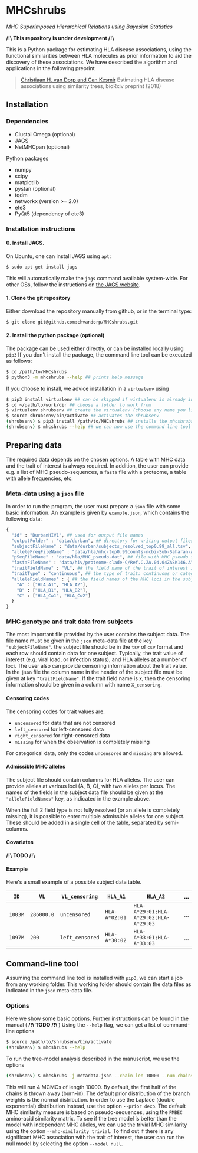 # MHCshrubs
*MHC Superimposed Hierarchical Relations using Bayesian Statistics*

<b> /!\ This repository is under development /!\ </b>

This is a Python package for estimating HLA disease associations,
using the functional similarities between HLA molecules as prior information to aid the discovery of these associations.
We have described the algorithm and applications in the following preprint

> [Christiaan H. van Dorp and Can Kesmir](https://doi.org/10.1101/408302) Estimating HLA disease associations using similarity trees, bioRxiv preprint (2018)

## Installation

### Dependencies

* Clustal Omega (optional)
* JAGS
* NetMHCpan (optional)

Python packages

* numpy
* scipy
* matplotlib
* pystan (optional)
* tqdm
* networkx (version >= 2.0)
* ete3
* PyQt5 (dependency of ete3)

### Installation instructions

#### 0. Install JAGS.
On Ubuntu, one can install JAGS using `apt`:

```bash
$ sudo apt-get install jags
```

This will automatically make the `jags` command available system-wide.
For other OSs, follow the instructions on
[the JAGS website](http://mcmc-jags.sourceforge.net/).

#### 1. Clone the git repository
Either download the repository manually from github, or in the terminal type:

```bash
$ git clone git@github.com:chvandorp/MHCshrubs.git
```

#### 2. Install the python package (optional)
The package can be used either directly, or can be installed locally using `pip3`
If you don't install the package, the command line tool can be executed as follows:

```bash
$ cd /path/to/MHCshrubs
$ python3 -m mhcshrubs --help ## prints help message
```

If you choose to install, we advice installation in a `virtualenv` using

```bash
$ pip3 install virtualenv ## can be skipped if virtualenv is already installed
$ cd ~/path/to/work/dir ## choose a folder to work from
$ virtualenv shrubsenv ## create the virtualenv (choose any name you like)
$ source shrubsenv/bin/activate ## activates the shrubsenv
(shrubsenv) $ pip3 install /path/to/MHCshrubs ## installs the mhcshrubs package
(shrubsenv) $ mhcshrubs --help ## we can now use the command line tool
```

## Preparing data
The required data depends on the chosen options.
A table with MHC data and the trait of interest is always required.
In addition, the user can provide e.g. a list of MHC pseudo-sequences,
a `fasta` file with a proteome, a table with allele frequencies, etc.

### Meta-data using a `json` file
In order to run the program, the user must prepare a `json` file with some
basic information. An example is given by `example.json`, which contains the
following data:

```python
{
  "id" : "DurbanHIV1", ## used for output file names
  "outputFolder" : "data/durban", ## directory for writing output files
  "subjectFileName" : "data/durban/subjects_resolved_top0.99_all.tsv", ## file with subject data
  "alleleFreqFileName" : "data/hla/mhc-top0.99counts-ncbi-Sub-Saharan-Africa.tsv", ## file with allele counts
  "pSeqFileName" : "data/hla/MHC_pseudo.dat", ## file with MHC pseudo sequences
  "fastaFileName" : "data/hiv/proteome-clade-C/Ref.C.ZA.04.04ZASK146.AY772699.fasta", ## file with a pathogen's proteome
  "traitFieldName" : "VL", ## the field name of the trait of interest in the subject file
  "traitType" : "continuous", ## the type of trait: continuous or categorical
  "alleleFieldNames" : { ## the field names of the MHC loci in the subject file
    "A" : ["HLA_A1", "HLA_A2"],
    "B" : ["HLA_B1", "HLA_B2"],
    "C" : ["HLA_Cw1", "HLA_Cw2"]
  }
}
```

### MHC genotype and trait data from subjects

The most important file provided by the user contains the subject data. The file name must be given in the `json` meta-data file at the key `"subjectFileName"`. the subject file should be in the
`tsv` of `csv` format and each row should contain data for one
subject. Typically, the trait value of interest (e.g. viral load, or infection status), and HLA alleles at
a number of loci. The user also can provide censoring
information about the trait value. In the `json` file the column
name in the header of the subject file must be given at key
`"traitFieldName"`. If the trait field name is `X`,
then the censoring information should be given in a column with
name `X_censoring`.

#### Censoring codes

The censoring codes for trait values are:
* `uncensored` for data that are not censored
* `left_censored` for left-censored data
* `right_censored` for right-censored data
* `missing` for when the observation is completely missing

For categorical data, only the codes `uncensored` and `missing` are allowed.

#### Admissible MHC alleles

The subject file should contain columns for HLA alleles. The user
can provide alleles at various loci (A, B, C), with two alleles per locus. The names of the fields in the subject data file should be given at the `"alleleFieldNames"` key, as indicated in the example above.

When the full 2 field type is not fully resolved (or an allele is completely missing), it is possible to enter multiple admissible alleles for one subject. These should be added in a single cell of the table, separated by semi-columns.

#### Covariates

<b> /!\ TODO /!\ </b>

#### Example

Here's a small example of a possible subject data table.

| `ID`    | `VL`       | `VL_censoring` | `HLA_A1`      | `HLA_A2` | ... |
|---------|------------|----------------|---------------|----------|-----|
| `1003M` | `286000.0` | `uncensored`   | `HLA-A*02:01` | `HLA-A*29:01;HLA-A*29:02;HLA-A*29:03` | ... |
| `1097M` | `200`      | `left_censored`| `HLA-A*30:02` | `HLA-A*33:01;HLA-A*33:03` | ... |

## Command-line tool

Assuming the command line tool is installed with `pip3`, we can start a job
from any working folder. This working folder should contain the data files
as indicated in the `json` meta-data file.

### Options

Here we show some basic options. Further instructions can be found in the
manual (<b> /!\ TODO /!\ </b>)
Using the `--help` flag, we can get a list of command-line options

```bash
$ source /path/to/shrubsenv/bin/activate
(shrubsenv) $ mhcshrubs --help
```

To run the tree-model analysis described in the manuscript, we use the options
```bash
(shrubsenv) $ mhcshrubs -j metadata.json --chain-len 10000 --num-chains 4
```
This will run 4 MCMCs of length 10000. By default, the first half of the chains
is thrown away (burn-in). The default prior distribution of the branch weights
is the normal distribution. In order to use the Laplace (double exponential)
distribution instead, use the option `--prior dexp`.
The default MHC similarity measure is based on pseudo-sequences, using the
`PMBEC` amino-acid similarity matrix.
To see if the tree model is better than the model with independent MHC alleles,
we can use the trivial MHC similarity using the option `--mhc-similarity trivial`. To find out if there is any significant
MHC association with the trait of interest, the user can run the
null model by selecting the option `--model null`.
